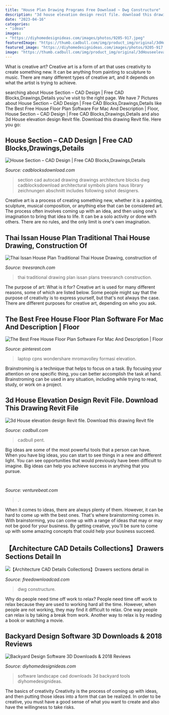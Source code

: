 ```yaml
---
title: "House Plan Drawing Programs Free Download ~ Dwg Constructure"
description: "3d house elevation design revit file. download this drawing revit file"
date: "2023-04-16"
categories:
- "ideas"
images:
- "https://diyhomedesignideas.com/images/photos/9205-917.jpeg"
featuredImage: "https://thumb.cadbull.com/img/product_img/original/3dHouseelevationdesignRevitfileDownloadthisdrawingRevitfileforfreeoncadbullcomThuNov2020084400.jpg"
featured_image: "https://diyhomedesignideas.com/images/photos/9205-917.jpeg"
image: "https://thumb.cadbull.com/img/product_img/original/3dHouseelevationdesignRevitfileDownloadthisdrawingRevitfileforfreeoncadbullcomThuNov2020084400.jpg"
---
```



What is creative art?
Creative art is a form of art that uses creativity to create something new. It can be anything from painting to sculpture to music. There are many different types of creative art, and it depends on what the artist is trying to achieve.

	

		
searching about House Section – CAD Design | Free CAD Blocks,Drawings,Details you've visit to the right page. We have 7 Pictures about House Section – CAD Design | Free CAD Blocks,Drawings,Details like The Best Free House Floor Plan Software For Mac And Description | Floor, House Section – CAD Design | Free CAD Blocks,Drawings,Details and also 3d House elevation design Revit file. Download this drawing Revit file. Here you go:
		
    
## House Section – CAD Design | Free CAD Blocks,Drawings,Details

<img loading=lazy src="https://cdn.shopify.com/s/files/1/1650/0951/products/sshot-6-12_b66db190-71a2-47a1-b1ca-1757adf66396_grande.jpg?v=1484143310" onerror="this.onerror=null;this.src='https://tse4.mm.bing.net/th?id=OIP.gmSOXrfm0936HnfjrVH9vwAAAA&amp;pid=15.1';" alt="House Section – CAD Design | Free CAD Blocks,Drawings,Details">

_Source: cadblocksdownload.com_

>section cad autocad drawing drawings architecture blocks dwg cadblocksdownload architectural symbols plans haus library zeichnungen abschnitt includes following sshot designers. 

	

Creative art is a process of creating something new, whether it is a painting, sculpture, musical composition, or anything else that can be considered art. The process often involves coming up with an idea, and then using one's imagination to bring that idea to life. It can be a solo activity or done with others. There are no rules, and the only limit is one's own imagination.

    
## Thai Issan House Plan Traditional Thai House Drawing, Construction Of

<img loading=lazy src="http://www.treesranch.com/dimension/1280x960/upload/2016/03/06/thai-issan-house-plan-traditional-thai-house-drawing-lrg-0628bd154bac47f5.jpg" onerror="this.onerror=null;this.src='https://tse3.mm.bing.net/th?id=OIP._9NfS042pZ8tldMfOs5q0QHaFj&amp;pid=15.1';" alt="Thai Issan House Plan Traditional Thai House Drawing, construction of">

_Source: treesranch.com_

>thai traditional drawing plan issan plans treesranch construction. 

	

The purpose of art: What is it for?
Creative art is used for many different reasons, some of which are listed below. Some people might say that the purpose of creativity is to express yourself, but that's not always the case. There are different purposes for creative art, depending on who you ask.

    
## The Best Free House Floor Plan Software For Mac And Description | Floor

<img loading=lazy src="https://i.pinimg.com/736x/eb/ca/90/ebca90bdb6d853cca410aeaad480a97d--free-landscape-design-landscape-design-software.jpg" onerror="this.onerror=null;this.src='https://tse4.mm.bing.net/th?id=OIP._abDJX9035sAsX73oHNNSwHaFS&amp;pid=15.1';" alt="The Best Free House Floor Plan Software For Mac And Description | Floor">

_Source: pinterest.com_

>laptop cpns wondershare mromavolley formasi elevation. 

	

Brainstroming is a technique that helps to focus on a task. By focusing your attention on one specific thing, you can better accomplish the task at hand. Brainstroming can be used in any situation, including while trying to read, study, or work on a project.

    
## 3d House Elevation Design Revit File. Download This Drawing Revit File

<img loading=lazy src="https://thumb.cadbull.com/img/product_img/original/3dHouseelevationdesignRevitfileDownloadthisdrawingRevitfileforfreeoncadbullcomThuNov2020084400.jpg" onerror="this.onerror=null;this.src='https://tse2.mm.bing.net/th?id=OIP.ko9q7EI-OarJsci5n3ADAAHaE7&amp;pid=15.1';" alt="3d House elevation design Revit file. Download this drawing Revit file">

_Source: cadbull.com_

>cadbull pent. 

	

Big ideas are some of the most powerful tools that a person can have. When you have big ideas, you can start to see things in a new and different light. You can see opportunities that would previously have been difficult to imagine. Big ideas can help you achieve success in anything that you pursue.

    
## 

<img loading=lazy src="https://venturebeat.com/wp-content/uploads/2019/11/photoshopipad.jpg" onerror="this.onerror=null;this.src='https://tse4.mm.bing.net/th?id=OIP.z0Cxihs-U0tIJIaoh2pT5AHaFw&amp;pid=15.1';" alt="">

_Source: venturebeat.com_

>. 

	

When it comes to ideas, there are always plenty of them. However, it can be hard to come up with the best ones. That's where brainstorming comes in. With brainstorming, you can come up with a range of ideas that may or may not be good for your business. By getting creative, you'll be sure to come up with some amazing concepts that could help your business succeed.

    
## 【Architecture CAD Details Collections】Drawers Sections Detail In

<img loading=lazy src="https://www.freedownloadcad.com/wp-content/uploads/2019/01/New-pinterest--768x1125.jpg" onerror="this.onerror=null;this.src='https://tse4.mm.bing.net/th?id=OIP.taEQzXQzcmJaD4qFvbc60wHaK2&amp;pid=15.1';" alt="【Architecture CAD Details Collections】Drawers sections detail in">

_Source: freedownloadcad.com_

>dwg constructure. 

	

Why do people need time off work to relax?
People need time off work to relax because they are used to working hard all the time. However, when people are not working, they may find it difficult to relax. One way people can relax is by taking a break from work. Another way to relax is by reading a book or watching a movie.

    
## Backyard Design Software 3D Downloads &amp; 2018 Reviews

<img loading=lazy src="https://diyhomedesignideas.com/images/photos/9205-917.jpeg" onerror="this.onerror=null;this.src='https://tse4.mm.bing.net/th?id=OIP.5NNOencpxkH4CheFDMQqfQHaE8&amp;pid=15.1';" alt="Backyard Design Software 3D Downloads &amp; 2018 Reviews">

_Source: diyhomedesignideas.com_

>software landscape cad downloads 3d backyard tools diyhomedesignideas. 

	

The basics of creativity
Creativity is the process of coming up with ideas, and then putting those ideas into a form that can be realized. In order to be creative, you must have a good sense of what you want to create and also have the willingness to take risks.

